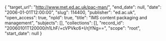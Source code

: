 {
  "target_url": "http://www.met.ed.ac.uk/pac-man/", 
  "end_date": null, 
  "date": "2006-01-01T12:00:00", 
  "slug": 114400, 
  "publisher": "ed.ac.uk", 
  "open_access": true, 
  "npld": true, 
  "title": "IMS content packaging and management", 
  "subjects": [], 
  "collections": [], 
  "record_id": "20060101T120000/h1LhF/+cVPVkc6+I/rjYNg==", 
  "scope": "root", 
  "start_date": null
}

